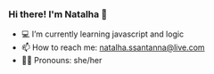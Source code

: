 ### Hi there! I'm Natalha 👋

- 💻 I’m currently learning javascript and logic
- 📫 How to reach me: natalha.ssantanna@live.com
- 💁‍♀️ Pronouns: she/her

